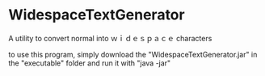 # WidespaceTextGenerator
A utility to convert normal into ｗｉｄｅｓｐａｃｅ characters

to use this program, simply download the "WidespaceTextGenerator.jar" in the "executable" folder and run it with "java -jar"
